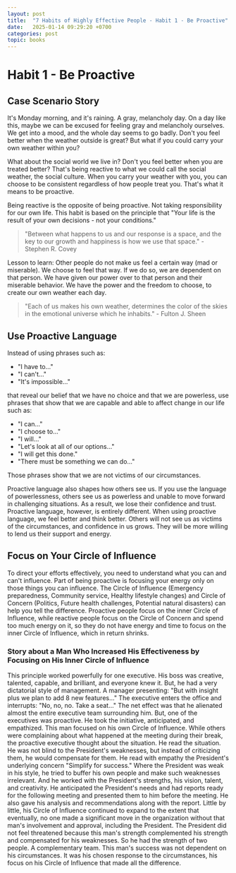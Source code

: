 ```yaml
---
layout: post
title:  "7 Habits of Highly Effective People - Habit 1 - Be Proactive"
date:   2025-01-14 09:29:20 +0700
categories: post
topic: books
---
```


# Habit 1 - Be Proactive

## Case Scenario Story

It's Monday morning, and it's raining. A gray, melancholy day. On a day like this, maybe we can be excused for feeling gray and melancholy ourselves. We get into a mood, and the whole day seems to go badly. Don't you feel better when the weather outside is great? But what if you could carry your own weather within you?

What about the social world we live in? Don't you feel better when you are treated better? That's being reactive to what we could call the social weather, the social culture. When you carry your weather with you, you can choose to be consistent regardless of how people treat you. That's what it means to be proactive.

Being reactive is the opposite of being proactive. Not taking responsibility for our own life. This habit is based on the principle that "Your life is the result of your own decisions - not your conditions."

> "Between what happens to us and our response is a space, and the key to our growth and happiness is how we use that space." - Stephen R. Covey

Lesson to learn: Other people do not make us feel a certain way (mad or miserable). We choose to feel that way. If we do so, we are dependent on that person. We have given our power over to that person and their miserable behavior. We have the power and the freedom to choose, to create our own weather each day.

> "Each of us makes his own weather, determines the color of the skies in the emotional universe which he inhabits." - Fulton J. Sheen

## Use Proactive Language

Instead of using phrases such as:

- "I have to..."
- "I can't..."
- "It's impossible..."

that reveal our belief that we have no choice and that we are powerless, use phrases that show that we are capable and able to affect change in our life such as:

- "I can..."
- "I choose to..."
- "I will..."
- "Let's look at all of our options..."
- "I will get this done."
- "There must be something we can do..."

Those phrases show that we are not victims of our circumstances.

Proactive language also shapes how others see us. If you use the language of powerlessness, others see us as powerless and unable to move forward in challenging situations. As a result, we lose their confidence and trust. Proactive language, however, is entirely different. When using proactive language, we feel better and think better. Others will not see us as victims of the circumstances, and confidence in us grows. They will be more willing to lend us their support and energy.

## Focus on Your Circle of Influence

To direct your efforts effectively, you need to understand what you can and can't influence. Part of being proactive is focusing your energy only on those things you can influence. The Circle of Influence (Emergency preparedness, Community service, Healthy lifestyle changes) and Circle of Concern (Politics, Future health challenges, Potential natural disasters) can help you tell the difference. Proactive people focus on the inner Circle of Influence, while reactive people focus on the Circle of Concern and spend too much energy on it, so they do not have energy and time to focus on the inner Circle of Influence, which in return shrinks.

### Story about a Man Who Increased His Effectiveness by Focusing on His Inner Circle of Influence

This principle worked powerfully for one executive. His boss was creative, talented, capable, and brilliant, and everyone knew it. But, he had a very dictatorial style of management. A manager presenting: "But with insight plus we plan to add 8 new features..." The executive enters the office and interrupts: "No, no, no. Take a seat..." The net effect was that he alienated almost the entire executive team surrounding him. But, one of the executives was proactive. He took the initiative, anticipated, and empathized. This man focused on his own Circle of Influence. While others were complaining about what happened at the meeting during their break, the proactive executive thought about the situation. He read the situation. He was not blind to the President's weaknesses, but instead of criticizing them, he would compensate for them. He read with empathy the President's underlying concern "Simplify for success." Where the President was weak in his style, he tried to buffer his own people and make such weaknesses irrelevant. And he worked with the President's strengths, his vision, talent, and creativity. He anticipated the President's needs and had reports ready for the following meeting and presented them to him before the meeting. He also gave his analysis and recommendations along with the report. Little by little, his Circle of Influence continued to expand to the extent that eventually, no one made a significant move in the organization without that man's involvement and approval, including the President. The President did not feel threatened because this man's strength complemented his strength and compensated for his weaknesses. So he had the strength of two people. A complementary team. This man's success was not dependent on his circumstances. It was his chosen response to the circumstances, his focus on his Circle of Influence that made all the difference.

